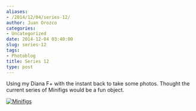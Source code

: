 ```yaml
---
aliases:
- /2014/12/04/series-12/
author: Juan Orozco
categories:
- Uncategorized
date: 2014-12-04 03:40:00
slug: series-12
tags:
- Photoblog
title: Series 12
type: post
---
```


Using my Diana F+ with the instant back to take some photos. Thought the current series of Minifigs would be a fun object.

[<img src="https://i1.wp.com/m.juanorozco.com/photos/2014/12/Series12+-+12-2014.medium.jpg?w=580" alt="Minifigs" data-recalc-dims="1" />][1]

[1]: http://m.juanorozco.com/photos/2014/12/Series12+-+12-2014.large.jpg
